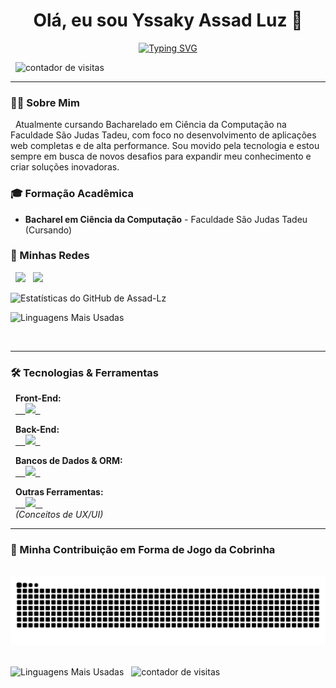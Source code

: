 <div align="center">

# Olá, eu sou Yssaky Assad Luz 👋

[![Typing SVG](https://readme-typing-svg.demolab.com?font=Fira+Code&weight=700&size=25&pause=1000&color=00BFFF&center=true&vCenter=true&width=435&lines=Desenvolvedor+Fullstack;Estudante+de+Ciência+da+Computação;Apaixonado+por+tecnologia)](https://git.io/typing-svg)

<p align="left">
  <img src="https://komarev.com/ghpvc/?username=Assad-Lz&label=Profile%20views&color=0e75b6&style=flat" alt="contador de visitas" />
</p>

</div>

---



### 👨‍💻 Sobre Mim

<p>
  Atualmente cursando Bacharelado em Ciência da Computação na Faculdade São Judas Tadeu, com foco no desenvolvimento de aplicações web completas e de alta performance. Sou movido pela tecnologia e estou sempre em busca de novos desafios para expandir meu conhecimento e criar soluções inovadoras.
</p>

### 🎓 Formação Acadêmica
* **Bacharel em Ciência da Computação** - Faculdade São Judas Tadeu (Cursando)

### 🚀 Minhas Redes

<div>
  <a href="https://github.com/Assad-Lz" target="_blank"><img src="https://img.shields.io/badge/GitHub-100000?style=for-the-badge&logo=github&logoColor=white" target="_blank"></a>
  <a href="https://www.linkedin.com/in/yssaky-assad-luz-4562b6236/" target="_blank"><img src="https://img.shields.io/badge/-LinkedIn-%230077B5?style=for-the-badge&logo=linkedin&logoColor=white" target="_blank"></a>
</div>


![Estatísticas do GitHub de Assad-Lz](https://github-readme-stats.vercel.app/api?username=Assad-Lz&show_icons=true&theme=dracula&include_all_commits=true&count_private=true)

![Linguagens Mais Usadas](https://github-readme-stats.vercel.app/api/top-langs/?username=Assad-Lz&layout=compact&langs_count=7&theme=dracula)

    
 

---

### 🛠️ Tecnologias & Ferramentas

<p align="left">
  <strong>Front-End:</strong><br>
  <a href="https://skillicons.dev">
    <img src="https://skillicons.dev/icons?i=html,css,javascript,typescript,react,nextjs,tailwind,bootstrap" />
  </a>
</p>
<p align="left">
  <strong>Back-End:</strong><br>
  <a href="https://skillicons.dev">
    <img src="https://skillicons.dev/icons?i=nodejs,java" />
  </a>
</p>
<p align="left">
  <strong>Bancos de Dados & ORM:</strong><br>
  <a href="https://skillicons.dev">
    <img src="https://skillicons.dev/icons?i=mysql,postgres,firebase,prisma" />
  </a>
</p>
<p align="left">
  <strong>Outras Ferramentas:</strong><br>
  <a href="https://skillicons.dev">
    <img src="https://skillicons.dev/icons?i=eslint,figma" />
  </a>
  <br>
  <em>(Conceitos de UX/UI)</em>
</p>

---

### 🐍 Minha Contribuição em Forma de Jogo da Cobrinha

<div align="center">
  <picture>
    <source media="(prefers-color-scheme: dark)" srcset="https://raw.githubusercontent.com/Assad-Lz/Assad-Lz/output/github-contribution-grid-snake-dark.svg">
    <source media="(prefers-color-scheme: light)" srcset="https://raw.githubusercontent.com/Assad-Lz/Assad-Lz/output/github-contribution-grid-snake.svg">
    <img alt="snake" src="https://raw.githubusercontent.com/Assad-Lz/Assad-Lz/output/github-contribution-grid-snake.svg">
  </picture>
</div>

![Linguagens Mais Usadas](https://github-readme-stats.vercel.app/api/top-langs/?username=Assad-Lz&layout=compact&langs_count=7&theme=dracula)
  <img src="https://komarev.com/ghpvc/?username=SEU-USUARIO-AQUI&label=Profile%20views&color=0e75b6&style=flat" alt="contador de visitas" />
</p>
